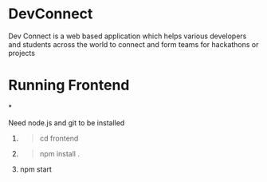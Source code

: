 # DevConnect
Dev Connect is a web based application which helps various developers and students across the world to connect and form teams for hackathons or projects

<h1>Running Frontend </h1>
* <p>Need node.js and git to be installed </p>

1) >cd frontend
2) >npm install .
3) npm start
